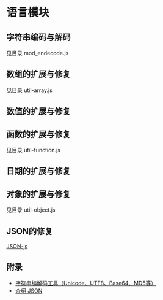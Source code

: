 # 语言模块

## 字符串编码与解码

见目录 mod_endecode.js

## 数组的扩展与修复

见目录 util-array.js

## 数值的扩展与修复

## 函数的扩展与修复

见目录 util-function.js

## 日期的扩展与修复

## 对象的扩展与修复

见目录 util-object.js

## JSON的修复

[JSON-js](https://github.com/douglascrockford/JSON-js)

## 附录

- [字符串编解码工具（Unicode、UTF8、Base64、MD5等）](https://github.com/zxlie/FeHelper)
- [介绍 JSON](http://www.json.org/json-zh.html)
